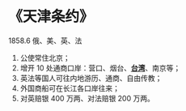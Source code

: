 # 《天津条约》

1858.6 俄、美、英、法

1. 公使常住北京；
2. 增开 10 处通商口岸：营口、烟台、**[台湾](台湾.md)**、南京等；
3. 英法等国人可往内地游历、通商、自由传教；
4. 外国商船可在长江各口岸往来；
5. 对英赔银 400 万两、对法赔银 200 万两。

